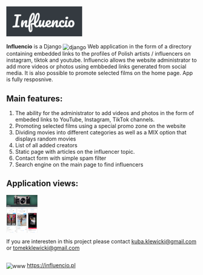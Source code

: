 # <img src="https://github.com/Klewiu/influencio/blob/master/Influencio_logo_preview.PNG" width="200" height="auto" align="center"/> 

<b>Influencio</b> is a Django <img src="https://cdn.worldvectorlogo.com/logos/django.svg" alt="django" width="17" height="17" align="center"/> Web application in the form of a directory containing embedded links to the profiles of Polish artists / influencers on instagram, tiktok and youtube.
Influencio allows the website administrator to add more videos or photos using embbeded links generated from social media. It is also possible to promote selected films on the home page. App is fully resposnive.


## Main features:
1. The ability for the administrator to add videos and photos in the form of embeded links to YouTube, Instagram, TikTok channels.
2. Promoting selected films using a special promo zone on the website
3. Dividing movies into different categories as well as a MIX option that displays random movies
4. List of all added creators
5. Static page with articles on the influencer topic.
6. Contact form with simple spam filter
7. Search engine on the main page to find influencers 


## Application views:
<img src="https://github.com/Klewiu/influencio/blob/master/Influencio_example_3.PNG" alt="www" width="auto" height="100" margin="5px" align="center" /> 



If you are interesten in this project please contact kuba.klewicki@gmail.com or tomekklewicki@gmail.com
##
<img src="https://upload.wikimedia.org/wikipedia/commons/8/87/Globe_icon_2.svg" alt="www" width="auto" height="15" margin="5px" align="center" /> https://influencio.pl
